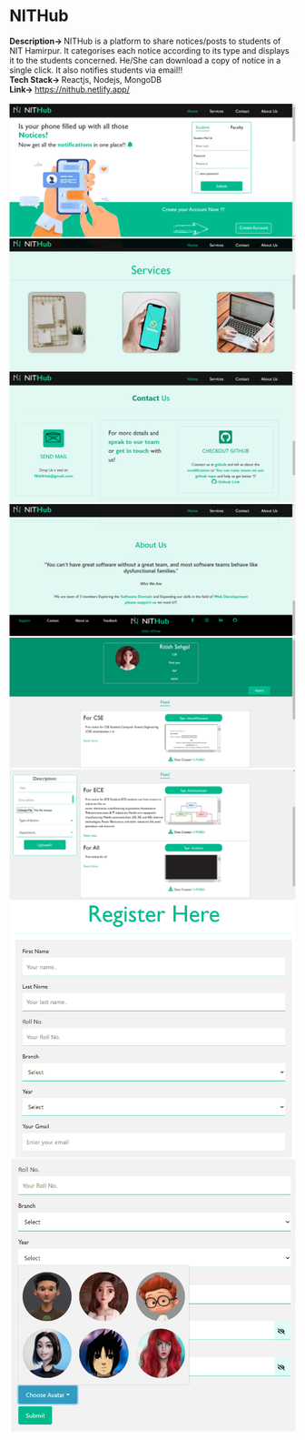 # NITHub

<b>Description-> </b>NITHub is a platform to share notices/posts to students of NIT Hamirpur. It categorises each notice according to its type and displays it to the students concerned. He/She can download a copy
of notice in a single click. It also notifies students via email!!<br>
<b>Tech Stack-> </b> Reactjs, Nodejs, MongoDB <br>
<b>Link-> </b> https://nithub.netlify.app/<br><br>
<img wdith="20%" src="https://github.com/apex-blaze/NITHub/blob/main/client/public/ss/21.png" />
<img wdith="20%" src="https://github.com/apex-blaze/NITHub/blob/main/client/public/ss/22.png" />
<img wdith="20%" src="https://github.com/apex-blaze/NITHub/blob/main/client/public/ss/23.png" />
<img wdith="20%" src="https://github.com/apex-blaze/NITHub/blob/main/client/public/ss/24.png" />
<img wdith="20%" src="https://github.com/apex-blaze/NITHub/blob/main/client/public/ss/25.png" />
<img wdith="20%" src="https://github.com/apex-blaze/NITHub/blob/main/client/public/ss/26.png" />
<img wdith="5%" src="https://github.com/apex-blaze/NITHub/blob/main/client/public/ss/27.png" />
<img wdith="5%" src="https://github.com/apex-blaze/NITHub/blob/main/client/public/ss/28.png" />
